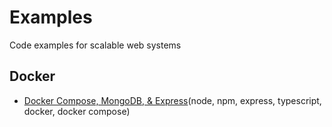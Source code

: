 # Examples

Code examples for scalable web systems

## Docker

- [Docker Compose, MongoDB, & Express](https://github.com/scalable-web-systems/ex-docker-with-mongodb)(node, npm, express, typescript, docker, docker compose)
